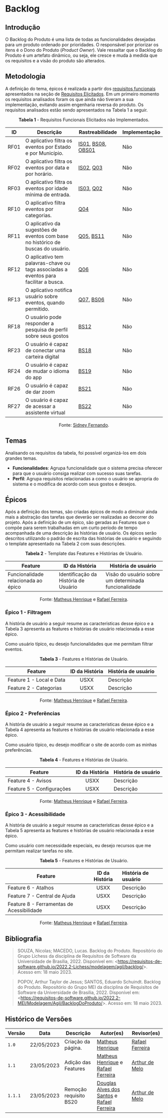 # Backlog

## Introdução

O Backlog do Produto é uma lista de todas as funcionalidades desejadas para um produto ordenado por prioridades. O responsável por priorizar os itens é o Dono do Produto (_Product Owner_). Vale ressaltar que o Backlog do Produto é um artefato dinâmico, ou seja, ele cresce e muda à medida que os requisitos e a visão do produto são alterados.

## Metodologia

A definição do tema, épicos é realizada a partir dos [requisitos funcionais](../../../elicitacao/requisitos_elicitados/#requisitos-funcionais) apresentados na seção de [Requisitos Elicitados](../../../elicitacao/requisitos_elicitados). Em um primeiro momento os requisitos analisados foram os que ainda não tiveram a sua implementação, evitando assim engenharia reversa do produto. Os requisitos analisados estão sendo apresentados na Tabela 1 a seguir.

<center>

**Tabela 1** - Requisitos Funcionais Elicitados não Implementados.

| ID   | Descrição                                                                            | Rastreabilidade                                                                                                                                                                                                            | Implementação |
| ---- | ------------------------------------------------------------------------------------ | -------------------------------------------------------------------------------------------------------------------------------------------------------------------------------------------------------------------------- | ------------- |
| RF01 | O aplicativo filtra os eventos por Estado e por Município.                           | <a href="../../../elicitacao/tecnicas/introspeccao/#anchor_IS">IS01</a>, <a href="../../../elicitacao/tecnicas/brainstorming/#anchor_BS">BS08</a>, <a href="../../../elicitacao/tecnicas/observacao/#anchor_OBS">OBS01</a> | Não           |
| RF02 | O aplicativo filtra os eventos por data e por horário.                               | <a href="../../../elicitacao/tecnicas/introspeccao/#anchor_IS">IS02</a>, <a href="../../../elicitacao/tecnicas/questionario/#anchor_Q">Q03</a>                                                                             | Não           |
| RF03 | O aplicativo filtra os eventos por idade mínima de entrada.                          | <a href="../../../elicitacao/tecnicas/introspeccao/#anchor_IS">IS03</a>, <a href="../../../elicitacao/tecnicas/questionario/#anchor_Q">Q02</a>                                                                             | Não           |
| RF10 | O aplicativo filtra eventos por categorias.                                          | <a href="../../../elicitacao/tecnicas/questionario/#anchor_Q">Q04</a>                                                                                                                                                      | Não           |
| RF11 | O aplicativo da sugestões de eventos com base no histórico de buscas do usuário.     | <a href="../../../elicitacao/tecnicas/questionario/#anchor_Q">Q05</a>, <a href="../../../elicitacao/tecnicas/brainstorming/#anchor_BS">BS11</a>                                                                            | Não           |
| RF12 | O aplicativo tem palavras-chave ou tags associadas a eventos para facilitar a busca. | <a href="../../../elicitacao/tecnicas/questionario/#anchor_Q">Q06</a>                                                                                                                                                      | Não           |
| RF13 | O aplicativo notifica usuário sobre eventos, quando permitido.                       | <a href="../../../elicitacao/tecnicas/questionario/#anchor_Q">Q07</a>, <a href="../../../elicitacao/tecnicas/brainstorming/#anchor_BS">BS06</a>                                                                            | Não           |
| RF18 | O usuário pode responder a pesquisa de perfil sobre seus gostos                      | <a href="../../../elicitacao/tecnicas/brainstorming/#anchor_BS">BS12</a>                                                                                                                                                   | Não           |
| RF23 | O usuário é capaz de conectar uma carteira digital                                   | <a href="../../../elicitacao/tecnicas/brainstorming/#anchor_BS">BS18</a>                                                                                                                                                   | Não           |
| RF24 | O usuário é capaz de mudar o idioma do app                                           | <a href="../../../elicitacao/tecnicas/brainstorming/#anchor_BS">BS19</a>                                                                                                                                                   | Não           |
| RF26 | O usuário é capaz de dar zoom                                                        | <a href="../../../elicitacao/tecnicas/brainstorming/#anchor_BS">BS21</a>                                                                                                                                                   | Não           |
| RF27 | O usuário é capaz de acessar a assistente virtual                                    | <a href="../../../elicitacao/tecnicas/brainstorming/#anchor_BS">BS22</a>                                                                                                                                                   | Não           |

Fonte: [Sidney Fernando](https://github.com/nando3d3).

</center>

## Temas

Analisando os requisitos da tabela, foi possível organizá-los em dois grandes temas.

- **Funcionalidades**: Agrupa funcionalidade que o sistema precisa oferecer para que o usuário consiga realizar com sucesso suas tarefas.
- **Perfil**: Agrupa requisitos relacionadas a como o usuário se apropria do sistema e o modifica de acordo com seus gostos e desejos.

## Épicos

Após a definição dos temas, são criadas épicos de modo a diminuir ainda mais a abstração das tarefas que deverão ser realizadas ao decorrer do projeto. Após a definição de um épico, são geradas as Features que o compõe para serem trabalhadas em um curto período de tempo acompanhada de uma descrição às histórias de usuário. Os épicos serão descritos utilizando o padrão de escrita das histórias de usuário e seguindo o template apresentado na Tabela 2 com suas descrições.

<center>

**Tabela 2** - Template das Features e Histórias de Usuário.

| Feature | ID da História | História de usuário |
|----------|----|----------------------|
| Funcionalidade relacionada ao épico| Identificação da História de Usuário | Visão do usuário sobre um determinada funcionalidade|

Fonte: [Matheus Henrique](https://github.com/mathonaut) e [Rafael Ferreira](https://github.com/RafaelCLG0).

</center>

### Épico 1 - Filtragem
A história de usuário a seguir resume as caracteristicas desse épico e a Tabela 3 apresenta as features e histórias de usuário relacionada a esse épico.

Como usuário típico, eu desejo funcionalidades que me permitam filtrar eventos.

<center>

**Tabela 3** - Features e Histórias de Usuário.

| Feature | ID da História | História de usuário |
|----------|:----:|:----------------------|
| Feature 1 - Local e Data | USXX | Descrição |
| Feature 2 - Categorias | USXX | Descrição |

Fonte: [Matheus Henrique](https://github.com/mathonaut) e [Rafael Ferreira](https://github.com/RafaelCLG0).

</center>

### Épico 2 - Preferências
A história de usuário a seguir resume as caracteristicas desse épico e a Tabela 4 apresenta as features e histórias de usuário relacionada a esse épico.

Como usuário típico, eu desejo modificar o site de acordo com as minhas preferências.

<center>

**Tabela 4** - Features e Histórias de Usuário.

| Feature | ID da História | História de usuário |
|----------|:----:|:----------------------|
| Feature 4 - Avisos | USXX | Descrição |
| Feature 5 - Configurações | USXX | Descrição |

Fonte: [Matheus Henrique](https://github.com/mathonaut) e [Rafael Ferreira](https://github.com/RafaelCLG0).

</center>

### Épico 3 - Acessibilidade
A história de usuário a seguir resume as caracteristicas desse épico e a Tabela 5 apresenta as features e histórias de usuário relacionada a esse épico.

Como usuário com necessidade especiais, eu desejo recursos que me permitam realizar tarefas no site.

<center>

**Tabela 5** - Features e Histórias de Usuário.

| Feature | ID da História | História de usuário |
|----------|:----:|:----------------------|
| Feature 6 - Atalhos | USXX | Descrição |
| Feature 7 - Central de Ajuda | USXX | Descrição |
| Feature 8 - Ferramentas de Acessibilidade | USXX | Descrição |

Fonte: [Matheus Henrique](https://github.com/mathonaut) e [Rafael Ferreira](https://github.com/RafaelCLG0).

</center>

## Bibliografia

> SOUZA, Nicolas; MACEDO, Lucas. Backlog do Produto. Repositório do Grupo Lichess da disciplina de Requisitos de Software da Universidade de Brasília, 2022. Disponível em: <<https://requisitos-de-software.github.io/2022.2-Lichess/modelagem/agil/backlog/>>. Acesso em: 18 maio 2023.

> POPOV, Arthur Taylor de Jesus; SANTOS, Eduardo Schuindt. Backlog do Produto. Repositório do Grupo MEI da disciplina de Requisitos de Software da Universidade de Brasília, 2022. Disponível em: <<https://requisitos-de-software.github.io/2022.2-MEI/Modelagem/Agil/BacklogDoProduto/>>. Acesso em: 18 maio 2023.

## Histórico de Versões

| Versão | Data       | Descrição          | Autor(es)                                        | Revisor(es)                                      |
| ------ | ---------- | ------------------ | ------------------------------------------------ | ------------------------------------------------ |
| `1.0`  | 22/05/2023 | Criação da página. | [Matheus Henrique](https://github.com/mathonaut) | [Rafael Ferreira](https://github.com/RafaelCLG0) |
| `1.1`  | 23/05/2023 | Adição das Features | [Matheus Henrique](https://github.com/mathonaut) e [Rafael Ferreira](https://github.com/RafaelCLG0) | [Arthur de Melo](https://github.com/arthurmlv) |
| `1.1.1`  | 23/05/2023 | Remoção requisito BS20 | [Douglas Alves dos Santos](https://github.com/dougAlvs) e [Rafael Ferreira](https://github.com/RafaelCLG0) | [Arthur de Melo](https://github.com/arthurmlv) |
